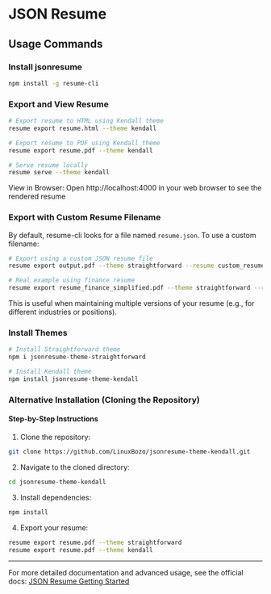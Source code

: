 # JSON Resume

## Usage Commands
### Install jsonresume

```bash
npm install -g resume-cli
```
### Export and View Resume

```bash
# Export resume to HTML using Kendall theme
resume export resume.html --theme kendall

# Export resume to PDF using Kendall theme
resume export resume.pdf --theme kendall

# Serve resume locally
resume serve --theme kendall
```

View in Browser: Open http://localhost:4000 in your web browser to see the rendered resume

### Export with Custom Resume Filename

By default, resume-cli looks for a file named `resume.json`. To use a custom filename:

```bash
# Export using a custom JSON resume file
resume export output.pdf --theme straightforward --resume custom_resume.json

# Real example using finance resume
resume export resume_finance_simplified.pdf --theme straightforward --resume resume_finance_simplied.json
```

This is useful when maintaining multiple versions of your resume (e.g., for different industries or positions).

### Install Themes

```bash
# Install Straightforward theme
npm i jsonresume-theme-straightforward

# Install Kendall theme
npm install jsonresume-theme-kendall
```

### Alternative Installation (Cloning the Repository)

#### Step-by-Step Instructions

1. Clone the repository:

```bash
git clone https://github.com/LinuxBozo/jsonresume-theme-kendall.git
```

2. Navigate to the cloned directory:

```bash
cd jsonresume-theme-kendall
```

3. Install dependencies:

```bash
npm install
```

4. Export your resume:

```bash
resume export resume.pdf --theme straightforward
resume export resume.pdf --theme kendall
```

---

For more detailed documentation and advanced usage, see the official docs:
[JSON Resume Getting Started](https://jsonresume.org/getting-started)
